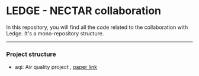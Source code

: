 # LEDGE - NECTAR collaboration 

In this repository, you will find all the code related to the collaboration with Ledge. It's a mono-repository structure.

***
### Project structure 

- aqi: Air quality project , [paper link]()